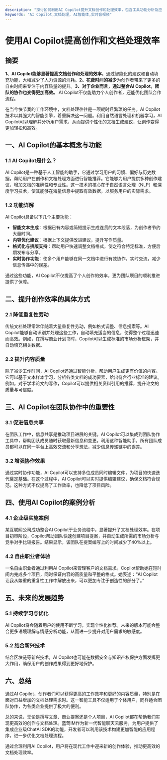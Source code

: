 ```yaml
---
description: "探讨如何利用AI Copilot提升文档创作和处理效率，包含工具功能分析及应用案例。"
keywords: "AI Copilot,文档处理, AI智能体,实时音视频"
---
```

# 使用AI Copilot提高创作和文档处理效率

## 摘要

**1、AI Copilot能够显著提高文档创作和处理的效率**。通过智能化的建议和自动填充功能，大幅减少了人力资源的消耗。**2、花费时间的减少**为创作者带来了更多的自由时间来专注于内容质量的提升。**3、对于企业而言，通过整合AI Copilot，团队的协作也变得更加高效。** AI Copilot不仅能助力个人创作者，还能优化团队合作流程。

在当今快节奏的工作环境中，文档处理往往是一项耗时且繁琐的任务。AI Copilot技术以其强大的智能引擎，着重解决这一问题。利用自然语言处理和机器学习，AI Copilot可以理解并分析用户需求，从而提供个性化的文档生成建议，让创作变得更加轻松和高效。

## 一、AI Copilot的基本概念与功能

### 1.1 AI Copilot是什么？

AI Copilot是一种基于人工智能的助手，它通过学习用户的习惯、偏好与历史数据，帮助用户在创作和文档处理方面进行智能推荐。它能够为用户提供多种创作建议，增加文档的准确性和专业性。这一技术的核心在于自然语言处理（NLP）和深度学习技术，使其能够在海量信息中提取有效数据，以服务用户的实际需求。

### 1.2 功能详解

AI Copilot具备以下几个主要功能：

- **智能文本生成**：根据已有内容或简短提示生成连贯的文本段落，为创作者节约大量时间。
- **内容优化建议**：根据上下文提供改进建议，提升写作质量。
- **格式化与排版支持**：帮助用户快速调整文档格式，使之符合特定标准，方便后期发布与分享。
- **实时协作功能**：使多个用户能够在同一文档中进行有效协作，实时交流，减少信息传递中的误差。

通过这些功能，AI Copilot不仅提高了个人创作的效率，更为团队项目的顺利推进提供了保障。

## 二、提升创作效率的具体方式

### 2.1 降低重复性劳动

传统文档处理常常伴随着大量重复性劳动，例如格式调整、信息搜索等。AI Copilot能够自动识别并处理这些工作，自动填充适当的信息，使得整个过程迅速而高效。例如，在撰写商业计划书时，Copilot可以生成标准的市场分析框架，并自动填充相关数据。

### 2.2 提升内容质量

除了减少工作时间，AI Copilot还通过智能分析，帮助用户生成更有价值的内容。它可以基于文本样本学习，分析各类文档的成功要素，给出符合行业标准的建议。例如，对于学术论文的写作，Copilot可以提供相关资料引用的推荐，提升论文的质量与可信度。

## 三、AI Copilot在团队协作中的重要性

### 3.1 促进信息共享

在团队工作中，信息共享是推动项目进展的关键。AI Copilot可以集成到团队协作工具中，帮助团队成员随时获取最新信息和变更。利用这种智能助手，所有团队成员都可以在同一平台上高效交流和分享想法，减少信息传递链中的误差。

### 3.2 增强协作效果

通过实时协作功能，AI Copilot可以支持多位成员同时编辑文件，为项目的快速迭代奠定基础。在这个过程中，AI Copilot可以实时提供编辑建议，确保文档符合规范。这种方式不仅提高了工作效率，也降低了项目风险。

## 四、使用AI Copilot的案例分析

### 4.1 企业级实施案例

某互联网公司成功整合AI Copilot于业务流程中，显著提升了文档处理效率。在项目初审阶段，Copilot帮助团队快速创建项目提案，并自动生成所需的市场分析与竞争对手比较报告。结果显示，该团队在提案编写上的时间减少了40%以上。

### 4.2 自由职业者体验

一名自由职业者通过利用AI Copilot来管理客户的文档需求。Copilot帮助她在短时间内完成多个项目，同时保证内容的高质量和平整的格式。她表述：“AI Copilot让我从繁重的重复性工作中解放出来，可以更加专注于创造性的部分了。”

## 五、未来的发展趋势

### 5.1 持续学习与优化

AI Copilot将会随着用户的使用不断学习，实现个性化推荐。未来的版本可能会整合更多语境理解与情感分析功能，从而进一步提升对用户需求的敏感度。

### 5.2 结合新兴技术

结合区块链等新兴技术，AI Copilot也可能在数据安全与知识产权保护方面发挥更大作用，确保用户的创作成果得到更好地保护。

## 六、总结

通过AI Copilot，创作者们可以获得更高的工作效率和更好的内容质量，特别是在面对日益增加的文档处理需求时。这一智能工具不仅适用于个体用户，同样适合团队协作，为各类企业提供了极大的便利。

总的来说，无论是撰写文章、商业提案还是个人项目，AI Copilot都在帮助我们实现更高效的创作与文档处理。蓝莺IM作为新一代智能聊天云服务，为用户提供了集成企业级ChatAI SDK的功能，开发者可以利用该技术构建更加智能的应用程序，进一步优化文档处理流程。

通过合理利用AI Copilot，用户将在现代工作中迎来新的创作体验，推动更高效的文档处理效率。
